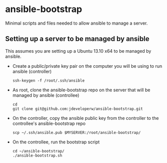ansible-bootstrap
=================

Minimal scripts and files needed to allow ansible to manage a server.

## Setting up a server to be managed by ansible

This assumes you are setting up a Ubuntu 13.10 x64 to be managed by ansible.

- Create a public/private key pair on the computer you will be using to run ansible (controller)

      ssh-keygen -f /root/.ssh/ansible

- As root, clone the ansible-bootstrap repo on the server that will be managed by ansible (controllee)

      cd
      git clone git@github.com:jdeveloperw/ansible-bootstrap.git

- On the controller, copy the ansible public key from the controller to the controllee's ansible-bootstrap repo

      scp ~/.ssh/ansible.pub $MYSERVER:/root/ansible-bootstrap/

- On the controllee, run the bootstrap script

      cd ~/ansible-bootstrap/
      ./ansible-bootstrap.sh
